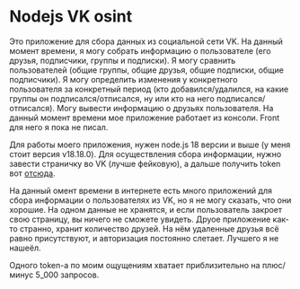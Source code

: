 # Nodejs VK osint

Это приложение для сбора данных из социальной сети VK. На данный момент времени, я могу собрать информацию о пользователе (его друзья, подписчики, группы и подписки). Я могу сравнить пользователей (общие группы, общие друзья, общие подписки, общие подписчики). Я могу определить изменения у конкретного пользователя за конкретный период (кто добавился/удалился, на какие группы он подписался/отписался, ну или кто на него подписался/отписался). Могу вывести информацию о друзьях пользователя. На данный момент времени мое приложение работает из консоли. Front для него я пока не писал.

Для работы моего приложения, нужен node.js 18 версии и выше (у меня стоит версия v18.18.0). Для осуществления сбора информации, нужно завести страничку во VK (лучше фейковую), а дальше получить token вот [отсюда](https://vkhost.github.io/).

На данный омент времени в интернете есть много приложений для сбора информации о пользователях из VK, но я не могу сказать, что они хорошие. На одном данные не хранятся, и если пользователь закроет свою страницу, вы ничего не сможете увидеть. Друое приложение как-то странно, хранит количество друзей. На нём удаленные друзья всё равно присутствуют, и авторизация постоянно слетает. Лучшего я не нашеёл.

Одного token-а по моим ощущениям хватает приблизительно на плюс/минус 5_000 запросов.